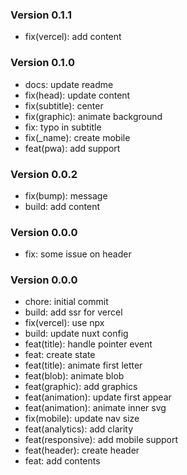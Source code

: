 ### Version 0.1.1
- fix(vercel): add content

### Version 0.1.0
- docs: update readme
- fix(head): update content
- fix(subtitle): center
- fix(graphic): animate background
- fix: typo in subtitle
- fix(_name): create mobile
- feat(pwa): add support
### Version 0.0.2
- fix(bump): message
- build: add content
### Version 0.0.0
- fix: some issue on header
### Version 0.0.0
- chore: initial commit
- build: add ssr for vercel
- fix(vercel): use npx
- build: update nuxt config
- feat(title): handle pointer event
- feat: create state
- feat(title): animate first letter
- feat(blob): animate blob
- feat(graphic): add graphics
- feat(animation): update first appear
- feat(animation): animate inner svg
- fix(mobile): update nav size
- feat(analytics): add clarity
- feat(responsive): add mobile support
- feat(header): create header
- feat: add contents
